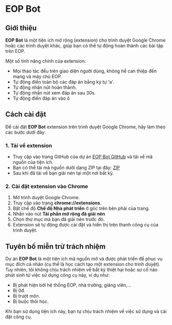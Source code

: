 # EOP Bot

## Giới thiệu
**EOP Bot** là một tiện ích mở rộng (extension) cho trình duyệt Google Chrome hoặc các trình duyệt khác, giúp bạn có thể tự động hoàn thành các bài tập trên EOP.

Một số tính năng chính của extension:
- Mọi thao tác đều trên giao diện người dùng, không hề can thiệp đến mạng và máy chủ EOP.
- Tự động điền toàn bộ các đáp án bằng ký tự 'a'.
- Tự động nhấn nút hoàn thành.
- Tự động nhấn nút xem đáp án sau 30s.
- Tự động điền đáp án vào ô

## Cách cài đặt

Để cài đặt **EOP Bot** extension trên trình duyệt Google Chrome, hãy làm theo các bước dưới đây:

### 1. Tải về extension
- Truy cập vào trang GitHub của dự án [EOP Bot GitHub](https://github.com/vuquan2005/EOP-Bot) và tải về mã nguồn của tiện ích.
- Bạn có thể tải mã nguồn dưới dạng ZIP tại đây: [ZIP](https://github.com/vuquan2005/EOP-Bot/archive/refs/heads/main.zip)
- Sau khi đã tải về bạn giải nén tại một nơi bất kỳ.

### 2. Cài đặt extension vào Chrome
1. Mở trình duyệt Google Chrome.
2. Truy cập vào trang **chrome://extensions**.
3. Bật chế độ **Chế độ Nhà phát triển**  ở góc trên bên phải của trang.
4. Nhấn vào nút **Tải phần mở rộng đã giải nén**
5. Chọn thư mục mà bạn đã giải nén trước đó.
6. Extension sẽ tự động được cài đặt và hiển thị trên thanh công cụ của trình duyệt.

## Tuyên bố miễn trừ trách nhiệm
Dự án **EOP Bot** là một tiện ích mã nguồn mở và được phát triển để phục vụ mục đích cá nhân (cụ thể là học cách tạo một extension cho trình duyệt). Tuy nhiên, tôi không chịu trách nhiệm về bất kỳ thiệt hại hoặc sự cố nào phát sinh từ việc sử dụng công cụ này, ví dụ như:

- Bị phát hiện bởi hệ thống EOP, nhà trường, giảng viên,...
- Bị 0đ.
- Bị trượt môn.
- Bị buộc thôi học.

Khi bạn sử dụng tiện ích này, bạn tự chịu trách nhiệm về việc sử dụng và cài đặt công cụ.
